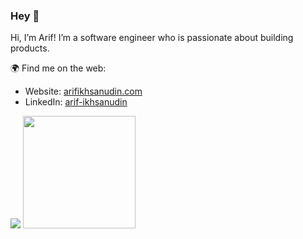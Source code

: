 ### Hey 👋

Hi, I’m Arif! I’m a software engineer who is passionate about building products.

🌍 Find me on the web:

* Website: [arifikhsanudin.com](https://www.arifikhsanudin.com)
* LinkedIn: [arif-ikhsanudin](https://www.linkedin.com/in/arif-ikhsanudin/)

<img src="https://github-readme-stats.vercel.app/api?username=arifikhsan&hide=contribs,prs&show_icons=true&hide_border=true&title_color=000&theme=dark" />
<img src="https://github-readme-stats.vercel.app/api/top-langs/?username=arifikhsan&layout=compact&theme=dark" height=180 />
